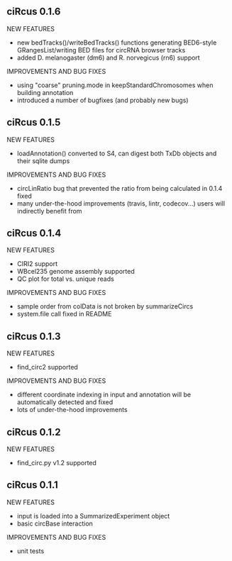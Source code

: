 ciRcus 0.1.6
------------
NEW FEATURES

* new bedTracks()/writeBedTracks() functions generating BED6-style
  GRangesList/writing BED files for circRNA browser tracks
* added D. melanogaster (dm6) and R. norvegicus (rn6) support

IMPROVEMENTS AND BUG FIXES

* using "coarse" pruning.mode in keepStandardChromosomes when building annotation
* introduced a number of bugfixes (and probably new bugs)

ciRcus 0.1.5
------------
NEW FEATURES

* loadAnnotation() converted to S4, can digest both TxDb objects and their sqlite dumps

IMPROVEMENTS AND BUG FIXES

* circLinRatio bug that prevented the ratio from being calculated in 0.1.4 fixed
* many under-the-hood improvements (travis, lintr, codecov...) users will indirectly benefit from

ciRcus 0.1.4
------------

NEW FEATURES

* CIRI2 support
* WBcel235 genome assembly supported
* QC plot for total vs. unique reads

IMPROVEMENTS AND BUG FIXES

* sample order from colData is not broken by summarizeCircs
* system.file call fixed in README


ciRcus 0.1.3
------------
NEW FEATURES

* find_circ2 supported

IMPROVEMENTS AND BUG FIXES

* different coordinate indexing in input and annotation
  will be automatically detected and fixed
* lots of under-the-hood improvements

ciRcus 0.1.2
------------
NEW FEATURES

* find_circ.py v1.2 supported

ciRcus 0.1.1
--------------
NEW FEATURES

* input is loaded into a SummarizedExperiment object
* basic circBase interaction

  
IMPROVEMENTS AND BUG FIXES

* unit tests
